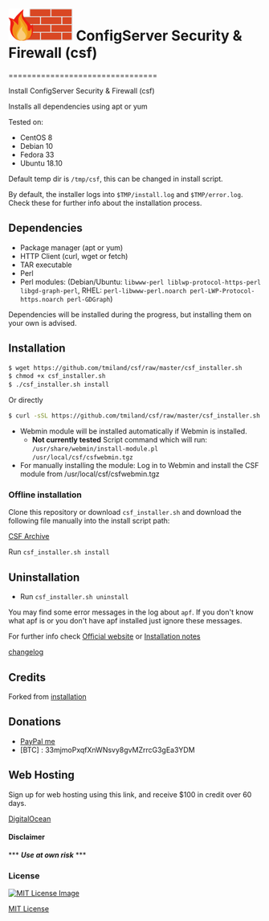 # [<img src="https://github.com/tmiland/csf/raw/master/img/csf_firewall.png?sanitize=true" height="64" width="128">](https://github.com/tmiland/csf/raw/master/img/csf_firewall.png?sanitize=true) ConfigServer Security & Firewall (csf)
================================

Install ConfigServer Security & Firewall (csf)

Installs all dependencies using apt or yum

Tested on:
* CentOS 8
* Debian 10
* Fedora 33
* Ubuntu 18.10

Default temp dir is ```/tmp/csf```, this can be changed in install script.

By default, the installer logs into ```$TMP/install.log``` and ```$TMP/error.log```. Check these for further info about the installation process.

## Dependencies
* Package manager (apt or yum)
* HTTP Client (curl, wget or fetch)
* TAR executable
* Perl
* Perl modules: (Debian/Ubuntu: ```libwww-perl liblwp-protocol-https-perl libgd-graph-perl```, RHEL: ```perl-libwww-perl.noarch perl-LWP-Protocol-https.noarch perl-GDGraph```)

Dependencies will be installed during the progress, but installing them on your own is advised.

## Installation

```bash
$ wget https://github.com/tmiland/csf/raw/master/csf_installer.sh
$ chmod +x csf_installer.sh
$ ./csf_installer.sh install
```
Or directly

```bash
$ curl -sSL https://github.com/tmiland/csf/raw/master/csf_installer.sh | bash
```

* Webmin module will be installed automatically if Webmin is installed.
  * **Not currently tested**
  Script command which will run: ```/usr/share/webmin/install-module.pl /usr/local/csf/csfwebmin.tgz```
* For manually installing the module: Log in to Webmin and install the CSF module from /usr/local/csf/csfwebmin.tgz

### Offline installation

Clone this repository or download ```csf_installer.sh``` and download the following file manually into the install script path:

[CSF Archive](https://download.configserver.com/csf.tgz)

Run ```csf_installer.sh install```

## Uninstallation

* Run ```csf_installer.sh uninstall```

You may find some error messages in the log about ```apf```. If you don't know what apf is or you don't have apf installed just ignore these messages.

For further info check [Official website](http://configserver.com/cp/csf.html) or [Installation notes](https://download.configserver.com/csf/install.txt)

[changelog](https://download.configserver.com/csf/changelog.txt)

## Credits

Forked from [installation](https://github.com/installation/csf)

## Donations 
- [PayPal me](https://paypal.me/milanddata)
- [BTC] : 33mjmoPxqfXnWNsvy8gvMZrrcG3gEa3YDM

## Web Hosting

Sign up for web hosting using this link, and receive $100 in credit over 60 days.

[DigitalOcean](https://m.do.co/c/f1f2b475fca0)

#### Disclaimer 

*** ***Use at own risk*** ***

### License

[![MIT License Image](https://upload.wikimedia.org/wikipedia/commons/thumb/0/0c/MIT_logo.svg/220px-MIT_logo.svg.png)](https://github.com/tmiland/csf/blob/master/LICENSE)

[MIT License](https://github.com/tmiland/csf/blob/master/LICENSE)
